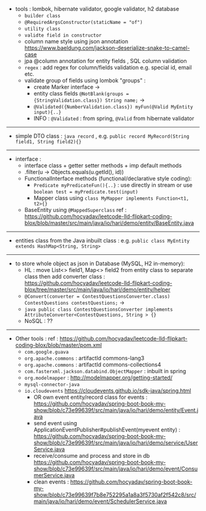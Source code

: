 - tools : lombok, hibernate validator, google validator, h2 database
  - `builder class`
  - `@RequiredArgsConstructor(staticName = "of")` 
  - `utility class`
  - `validte field in constructor` 
  - column name style using json annotation https://www.baeldung.com/jackson-deserialize-snake-to-camel-case
  - jpa @column annotation for entity fields , SQL column validation 
  - `regex` : add regex for column/fields validation e.g. special id, email etc.
  - validate group of fields using lombok "groups" : 
    - create Marker interface -> 
    - entity class fields `@NotBlank(groups = {StringValidation.class}) String name;` ->
    - `@Validated({NumberValidation.class}) myFun(@Valid MyEntity input){..}`
    - INFO : `@Validated` : from spring, `@Valid` from hibernate validator
---
- simple DTO class : `java record` , e.g. `public record MyRecord(String field1, String field2){}` 
---
- interface : 
    - interface class + getter setter methods + imp default methods 
    -  .filter(u -> Objects.equals(u.getId(), id))
    - FunctionalInterface methods (functional/declarative style coding): 
        - `Predicate myPredicateFun(){..}` : use directly in stream or use `boolean test = myPredicate.test(input)`
        - Mapper class using `class MyMapper implements Function<t1, t2>{}`
    - BaseEntity using `@MappedSuperclass` ref : https://github.com/hocyadav/leetcode-lld-flipkart-coding-blox/blob/master/src/main/java/io/hari/demo/entity/BaseEntity.java 
---
- entities class from the Java inbuilt class : e.g. `public class MyEntity extends HashMap<String, String>`
---
- to store whole object as json in Database (MySQL, H2 in-memory): 
    - HL : move List<> field1, Map<> field2 from entity class to separate class then add converter class : https://github.com/hocyadav/leetcode-lld-flipkart-coding-blox/tree/master/src/main/java/io/hari/demo/entity/helper
    - `@Convert(converter = ContestQuestionsConverter.class) ContestQuestions contestQuestions;` -> 
    - `java public class ContestQuestionsConverter implements AttributeConverter<ContestQuestions, String > {}`
    - NoSQL : ??
---
- Other tools : ref : https://github.com/hocyadav/leetcode-lld-flipkart-coding-blox/blob/master/pom.xml
    - `com.google.guava` 
    - `org.apache.commons` : artifactId commons-lang3 
    - `org.apache.commons` : artifactId commons-collections4
    - `com.fasterxml.jackson.databind.ObjectMapper` : inbuilt in spring
    - `org.modelmapper` : http://modelmapper.org/getting-started/
    - `mysql-connector-java` 
    - `io.cloudevents` https://cloudevents.github.io/sdk-java/spring.html 
      -  OR own event entity/record class for events : https://github.com/hocyadav/spring-boot-book-my-show/blob/c73e99639f/src/main/java/io/hari/demo/entity/Event.java 
        - send event using ApplicationEventPublisher#publishEvent(myevent entity) : https://github.com/hocyadav/spring-boot-book-my-show/blob/c73e99639f/src/main/java/io/hari/demo/service/UserService.java
        - receive/consume and process and store in db https://github.com/hocyadav/spring-boot-book-my-show/blob/c73e99639f/src/main/java/io/hari/demo/event/ConsumerService.java
        - clean events : https://github.com/hocyadav/spring-boot-book-my-show/blob/c73e99639f7b8e752295a1a8a3f5730af2f542c8/src/main/java/io/hari/demo/event/SchedulerService.java
